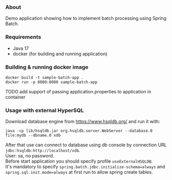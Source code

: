 ### About 
Demo application showing how to implement batch processing using Spring Batch. <br>

### Requirements
 - Java 17
 - docker (for building and running application)

### Building & running docker image

`docker build -t sample-batch-app .`<br>
`docker run -p 8080:8080 sample-batch-app`<br>

TODO add support of passing application.properties to application in container 

### Usage with external HyperSQL
Download database engine from https://www.hsqldb.org/ and run it with:
```shell
java -cp lib/hsqldb.jar org.hsqldb.server.WebServer --database.0 file:mydb --dbname.0 xdb
```
After that use can connect to database using db console by connection URL `jdbc:hsqldb:http://localhost/xdb`. <br>
User: sa, no password.<br>
Before start application you should specify profile `useExternalHSQLDB`.<br>
It's mandatory to specify `spring.batch.jdbc.initialize-schema=always` 
and `spring.sql.init.mode=always` at first run to allow spring create tables.